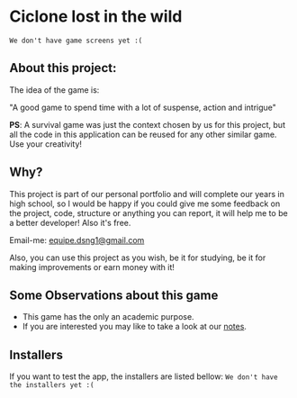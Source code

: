 # Ciclone lost in the wild

`We don't have game screens yet :(`

## About this project:

The idea of the game is:

"A good game to spend time with a lot of suspense, action and intrigue"

**PS**: A survival game was just the context chosen by us for this project, but all the code in this application can be reused for any other similar game. Use your creativity!

## Why?

This project is part of our personal portfolio and will complete our years in high school, so I would be happy if you could give me some feedback on the project, code, structure or anything you can report, it will help me to be a better developer! Also it's free.

Email-me: equipe.dsng1@gmail.com

Also, you can use this project as you wish, be it for studying, be it for making improvements or earn money with it!

## Some Observations about this game

* This game has the only an academic purpose.
* If you are interested you may like to take a look at our [notes](https://drive.google.com/drive/folders/1OKlKHqNDq7d5Li7_rooaGlfkqT3ILrMV?usp=sharing).

## Installers

If you want to test the app, the installers are listed bellow:
`We don't have the installers yet :(`
